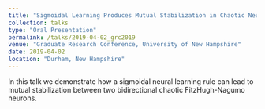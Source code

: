 ```yaml
---
title: "Sigmoidal Learning Produces Mutual Stabilization in Chaotic Neural Model"
collection: talks
type: "Oral Presentation"
permalink: /talks/2019-04-02_grc2019
venue: "Graduate Research Conference, University of New Hampshire"
date: 2019-04-02
location: "Durham, New Hampshire"
---
```


In this talk we demonstrate how a sigmoidal neural learning rule can lead to mutual stabilization between two bidirectional chaotic FitzHugh-Nagumo neurons.
